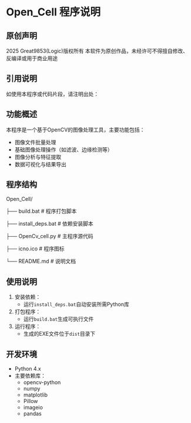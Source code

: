 
# Open_Cell 程序说明

## 原创声明
2025 Great9853(Logic)版权所有
本软件为原创作品，未经许可不得擅自修改、反编译或用于商业用途

## 引用说明
如使用本程序或代码片段，请注明出处：

## 功能概述
本程序是一个基于OpenCV的图像处理工具，主要功能包括：
- 图像文件批量处理
- 基础图像处理操作（如滤波、边缘检测等）
- 图像分析与特征提取
- 数据可视化与结果导出

## 程序结构
Open_Cell/

├── build.bat          # 程序打包脚本

├── install_deps.bat   # 依赖安装脚本

├── OpenCv_cell.py     # 主程序源代码

├── icno.ico           # 程序图标

└── README.md          # 说明文档

## 使用说明
1. 安装依赖：
   - 运行`install_deps.bat`自动安装所需Python库
2. 打包程序：
   - 运行`build.bat`生成可执行文件
3. 运行程序：
   - 生成的EXE文件位于`dist`目录下

## 开发环境
- Python 4.x
- 主要依赖库：
  - opencv-python
  - numpy
  - matplotlib
  - Pillow
  - imageio
  - pandas
